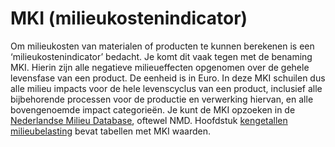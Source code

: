 # MKI (milieukostenindicator)

Om milieukosten van materialen of producten te kunnen berekenen is een ‘milieukostenindicator’ bedacht. Je komt dit vaak tegen met de benaming MKI. Hierin zijn alle negatieve milieueffecten opgenomen over de gehele levensfase van een product. De eenheid is in Euro. In deze MKI schuilen dus alle milieu impacts voor de hele levenscyclus van een product, inclusief alle bijbehorende processen voor de productie en verwerking hiervan, en alle bovengenoemde impact categorieën. Je kunt de MKI opzoeken in de [Nederlandse Milieu Database](https://milieudatabase.nl/), oftewel NMD. Hoofdstuk [kengetallen milieubelasting](../../basis_gegevens/kengetallen_milieubelasting/kengetallen_milieubelasting_intro) bevat tabellen met MKI waarden.
